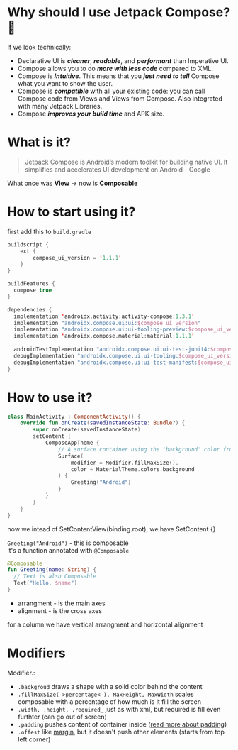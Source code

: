 # Why should I use Jetpack Compose? 🤔

If we look technically:

- Declarative UI is **_cleaner_**, **_readable_**, and **_performant_** than Imperative UI.
- Compose allows you to do **_more with less code_** compared to XML.
- Compose is **_Intuitive_**. This means that you **_just need to tell_** Compose what you want to show the user.
- Compose is **_compatible_** with all your existing code: you can call Compose code from Views and Views from Compose. Also integrated with many Jetpack Libraries.
- Compose **_improves your build time_** and APK size.


# What is it?

> Jetpack Compose is Android’s modern toolkit for building native UI. It simplifies and accelerates UI development on Android - Google

What once was **View** -> now is **Composable**

# How to start using it?

first add this to `build.gradle`
```kotlin
buildscript {
    ext {
        compose_ui_version = '1.1.1'
    }
}
```

```kotlin
buildFeatures {
  compose true
}
```

```kotlin
dependencies {
  implementation 'androidx.activity:activity-compose:1.3.1'
  implementation "androidx.compose.ui:ui:$compose_ui_version"
  implementation "androidx.compose.ui:ui-tooling-preview:$compose_ui_version"
  implementation 'androidx.compose.material:material:1.1.1'
  
  androidTestImplementation "androidx.compose.ui:ui-test-junit4:$compose_ui_version"
  debugImplementation "androidx.compose.ui:ui-tooling:$compose_ui_version"
  debugImplementation "androidx.compose.ui:ui-test-manifest:$compose_ui_version"
}
```

# How to use it?

```kotlin
class MainActivity : ComponentActivity() {
    override fun onCreate(savedInstanceState: Bundle?) {
        super.onCreate(savedInstanceState)
        setContent {
            ComposeAppTheme {
                // A surface container using the 'background' color from the theme
                Surface(
                    modifier = Modifier.fillMaxSize(),
                    color = MaterialTheme.colors.background
                ) {
                    Greeting("Android")
                }
            }
        }
    }
}
```
now we intead of SetContentView(binding.root), we have SetContent {}

`Greeting("Android")` - this is composable  
it's a function annotated with `@Composable`
```kotlin
@Composable
fun Greeting(name: String) {
  // Text is also Composable
  Text("Hello, $name")
}
```

- arrangment - is the main axes
- alignment - is the cross axes

for a column we have vertical arrangment and horizontal alignment


# Modifiers

Modifier.:
- `.backgroud` draws a shape with a solid color behind the content
- `.fillMaxSize(->percentage<-), MaxHeight, MaxWidth` scales composable with a percentage of how much is it fill the screen
- `.width, .height, .required_` just as with xml, but required is fill even furthter (can go out of screen)
-  `.padding` pushes content of container inside ([read more about padding](https://github.com/KidPudel/android-starter-kit/blob/main/XML/margin-vs-padding.md))
-  `.offest` like [margin](https://github.com/KidPudel/android-starter-kit/blob/main/XML/margin-vs-padding.md), but it doesn't push other elements (starts from top left corner)
